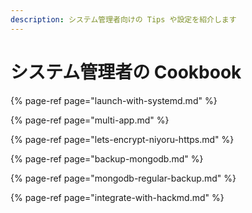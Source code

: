 ```yaml
---
description: システム管理者向けの Tips や設定を紹介します
---
```


# システム管理者の Cookbook

{% page-ref page="launch-with-systemd.md" %}

{% page-ref page="multi-app.md" %}

{% page-ref page="lets-encrypt-niyoru-https.md" %}

{% page-ref page="backup-mongodb.md" %}

{% page-ref page="mongodb-regular-backup.md" %}

{% page-ref page="integrate-with-hackmd.md" %}



